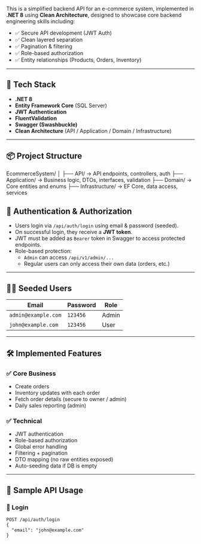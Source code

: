 This is a simplified backend API for an e-commerce system, implemented in **.NET 8** using **Clean Architecture**, designed to showcase core backend engineering skills including:

- ✅ Secure API development (JWT Auth)
- ✅ Clean layered separation
- ✅ Pagination & filtering
- ✅ Role-based authorization
- ✅ Entity relationships (Products, Orders, Inventory)

---

## 🚀 Tech Stack

- **.NET 8**
- **Entity Framework Core** (SQL Server)
- **JWT Authentication**
- **FluentValidation**
- **Swagger (Swashbuckle)**
- **Clean Architecture** (API / Application / Domain / Infrastructure)

---

## 📦 Project Structure

EcommerceSystem/
│
├── API/ → API endpoints, controllers, auth
├── Application/ → Business logic, DTOs, interfaces, validation
├── Domain/ → Core entities and enums
├── Infrastructure/ → EF Core, data access, services

## 🔐 Authentication & Authorization

- Users login via `/api/auth/login` using email & password (seeded).
- On successful login, they receive a **JWT token**.
- JWT must be added as `Bearer` token in Swagger to access protected endpoints.
- Role-based protection:
  - `Admin` can access `/api/v1/admin/...`
  - Regular users can only access their own data (orders, etc.)

---

## 🧑‍💼 Seeded Users

| Email              | Password | Role   |
|-------------------|----------|--------|
| `admin@example.com` | `123456` | Admin  |
| `john@example.com`  | `123456` | User   |

---

## 🛠️ Implemented Features

### ✅ Core Business

- Create  orders
- Inventory updates with each order
- Fetch order details (secure to owner / admin)
- Daily sales reporting (admin)

### ✅ Technical

- JWT authentication
- Role-based authorization
- Global error handling
- Filtering + pagination
- DTO mapping (no raw entities exposed)
- Auto-seeding data if DB is empty

---

## 📑 Sample API Usage

### 🔐 Login
```http
POST /api/auth/login
{
  "email": "john@example.com"
}

